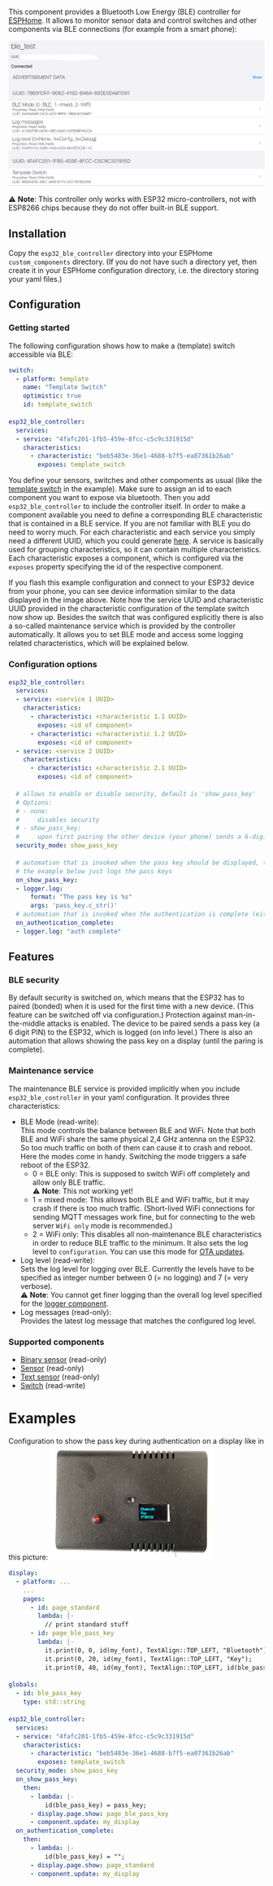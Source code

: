 This component provides a Bluetooth Low Energy (BLE) controller for [ESPHome](https://esphome.io). It allows to monitor sensor data and control switches and other components via BLE connections (for example from a smart phone):

![BLE connection from phone](BLE-Services-and-Characteristics.png)

⚠️ **Note**: This controller only works with ESP32 micro-controllers, not with ESP8266 chips because they do not offer built-in BLE support.

## Installation
Copy the `esp32_ble_controller` directory into your ESPHome `custom_components` directory. (If you do not have such a directory yet, then create it in your ESPHome configuration directory, i.e. the directory storing your yaml files.)

## Configuration

### Getting started

The following configuration shows how to make a (template) switch accessible via BLE:
```yaml
switch:
  - platform: template
    name: "Template Switch"
    optimistic: true
    id: template_switch

esp32_ble_controller:
  services:
  - service: "4fafc201-1fb5-459e-8fcc-c5c9c331915d"
    characteristics:
      - characteristic: "beb5483e-36e1-4688-b7f5-ea07361b26ab"
        exposes: template_switch
```

You define your sensors, switches and other compoments as usual (like the [template switch](https://esphome.io/components/switch/template.html) in the example). 
Make sure to assign an id to each component you want to expose via bluetooth. 
Then you add `esp32_ble_controller` to include the controller itself. 
In order to make a component available you need to define a corresponding BLE characteristic that is contained in a BLE service. If you are not familiar with BLE you do need to worry much. For each characteristic and each service you simply need a different UUID, which you could generate [here](https://www.uuidgenerator.net). A service is basically used for grouping characteristics, so it can contain multiple characteristics. Each characteristic exposes a component, which is configured via the `exposes` property specifying the id of the respective component.

If you flash this example configuration and connect to your ESP32 device from your phone, you can see device information similar to the data displayed in the image above. Note how the service UUID and characteristic UUID provided in the characteristic configuration of the template switch now show up. Besides the switch that was configured explicitly there is also a so-called maintenance service which is provided by the controller automatically. It allows you to set BLE mode and access some logging related characteristics, which will be explained below.

### Configuration options

```yaml
esp32_ble_controller:
  services:
  - service: <service 1 UUID>
    characteristics:
      - characteristic: <characteristic 1.1 UUID>
        exposes: <id of component>
      - characteristic: <characteristic 1.2 UUID>
        exposes: <id of component>
  - service: <service 2 UUID>
    characteristics:
      - characteristic: <characteristic 2.1 UUID>
        exposes: <id of component>

  # allows to enable or disable security, default is 'show_pass_key'
  # Options:
  # - none: 
  #     disables security
  # - show_pass_key: 
  #     upon first pairing the other device (your phone) sends a 6-digit pass key to the ESP and the ESP is supposed to display so that it can be entered on the other device
  security_mode: show_pass_key

  # automation that is invoked when the pass key should be displayed, the pass key is available in the automation as "pass_key" variable of type std::string
  # the example below just logs the pass keys
  on_show_pass_key:
  - logger.log:
      format: "The pass key is %s"
      args: 'pass_key.c_str()'
  # automation that is invoked when the authentication is complete (either with success or failure)
  on_authentication_complete:
  - logger.log: "auth complete"
```

## Features

### BLE security

By default security is switched on, which means that the ESP32 has to paired (bonded) when it is used for the first time with a new device. (This feature can be switched off via configuration.) Protection against man-in-the-middle attacks is enabled. The device to be paired sends a pass key (a 6 digit PIN) to the ESP32, which is logged (on info level.) There is also an automation that allows showing the pass key on a display (until the paring is complete).

### Maintenance service

The maintenance BLE service is provided implicitly when you include `esp32_ble_controller` in your yaml configuration. It provides three characteristics:

* BLE Mode (read-write):  
This mode controls the balance between BLE and WiFi. Note that both BLE and WiFi share the same physical 2,4 GHz antenna on the ESP32. So too much traffic on both of them can cause it to crash and reboot. Here the modes come in handy. Switching the mode triggers a safe reboot of the ESP32.
  * 0 = BLE only: This is supposed to switch WiFi off completely and allow only BLE traffic.  
  ⚠️ **Note**: This not working yet!
  * 1 = mixed mode: This allows both BLE and WiFi traffic, but it may crash if there is too much traffic. (Short-lived WiFi connections for sending MQTT messages work fine, but for connecting to the web server `WiFi only` mode is recommended.)
  * 2 = WiFi only: This disables all non-maintenance BLE characteristics in order to reduce BLE traffic to the minimum. It also sets the log level to `configuration`. You can use this mode for [OTA updates](https://esphome.io/components/ota.html).
* Log level (read-write):  
Sets the log level for logging over BLE. Currently the levels have to be specified as integer number between 0 (= no logging) and 7 (= very verbose).  
  ⚠️ **Note**: You cannot get finer logging than the overall log level specified for the [logger component](https://esphome.io/components/logger.html).
* Log messages (read-only):  
Provides the latest log message that matches the configured log level.

### Supported components

* [Binary sensor](https://esphome.io/components/binary_sensor/index.html) (read-only)
* [Sensor](https://esphome.io/components/sensor/index.html) (read-only)
* [Text sensor](https://esphome.io/components/text_sensor/index.html) (read-only)
* [Switch](https://esphome.io/components/switch/index.html) (read-write)

# Examples

Configuration to show the pass key during authentication on a display like in this picture:
![BLE pass key on display](BLE-PassKey.png)

```yaml
display:
  - platform: ...
    ...
    pages:
      - id: page_standard
        lambda: |-
          // print standard stuff
      - id: page_ble_pass_key
        lambda: |-
          it.print(0, 0, id(my_font), TextAlign::TOP_LEFT, "Bluetooth");
          it.print(0, 20, id(my_font), TextAlign::TOP_LEFT, "Key");
          it.print(0, 40, id(my_font), TextAlign::TOP_LEFT, id(ble_pass_key).c_str());

globals:
  - id: ble_pass_key
    type: std::string

esp32_ble_controller:
  services:
  - service: "4fafc201-1fb5-459e-8fcc-c5c9c331915d"
    characteristics:
      - characteristic: "beb5483e-36e1-4688-b7f5-ea07361b26ab"
        exposes: template_switch
  security_mode: show_pass_key
  on_show_pass_key:
    then:
      - lambda: |-
          id(ble_pass_key) = pass_key;
      - display.page.show: page_ble_pass_key
      - component.update: my_display
  on_authentication_complete:
    then:
      - lambda: |-
          id(ble_pass_key) = "";
      - display.page.show: page_standard
      - component.update: my_display
```
